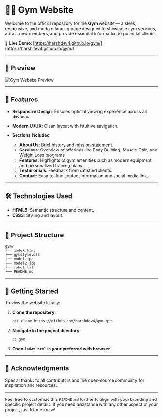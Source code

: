 # 🏋️‍♂️ Gym Website

Welcome to the official repository for the **Gym** website — a sleek, responsive, and modern landing page designed to showcase gym services, attract new members, and provide essential information to potential clients.

🔗 **Live Demo**: [https://harshdev4.github.io/gym/](https://harshdev4.github.io/gym/)

---

## 📸 Preview

![Gym Website Preview](https://harshdev4.github.io/gym/assets/images/hero.png)

---

## 🚀 Features

* **Responsive Design**: Ensures optimal viewing experience across all devices.
* **Modern UI/UX**: Clean layout with intuitive navigation.
* **Sections Included**:

  * **About Us**: Brief history and mission statement.
  * **Services**: Overview of offerings like Body Building, Muscle Gain, and Weight Loss programs.
  * **Features**: Highlights of gym amenities such as modern equipment and personalized training plans.
  * **Testimonials**: Feedback from satisfied clients.
  * **Contact**: Easy-to-find contact information and social media links.

---

## 🛠️ Technologies Used

* **HTML5**: Semantic structure and content.
* **CSS3**: Styling and layout.

---

## 📂 Project Structure

```
gym/
├── index.html
├── gymstyle.css
├── model.jpg
├── model2.jpg
├── robot.txt
└── README.md
```

---

## 📌 Getting Started

To view the website locally:

1. **Clone the repository**:

   ```bash
   git clone https://github.com/harshdev4/gym.git
   ```

2. **Navigate to the project directory**:

   ```bash
   cd gym
   ```

3. **Open `index.html` in your preferred web browser**.

---

## 🙌 Acknowledgments

Special thanks to all contributors and the open-source community for inspiration and resources.

---

Feel free to customize this `README.md` further to align with your branding and specific project details. If you need assistance with any other aspect of your project, just let me know!
